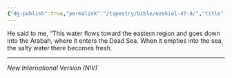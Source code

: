 ```yaml
---
{"dg-publish":true,"permalink":"/tapestry/bible/ezekiel-47-8/","title":"Ezekiel 47:8","tags":["bible"],"dgHomeLink":true,"dgShowLocalGraph":true,"dgEnableSearch":true}
---
```


He said to me, “This water flows toward the eastern region and goes down into the Arabah, where it enters the Dead Sea. When it empties into the sea, the salty water there becomes fresh.

---
*New International Version (NIV)*
